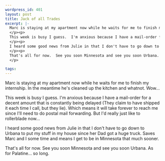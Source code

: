 ```yaml
--- 
wordpress_id: 401
layout: post
title: Jack of all Trades
excerpt: |-
  Marc is staying at my apartment now while he waits for me to finish my internship.  In the meantime he's cleaned up the kitchen and whatnot.  Wow...
  </p><p>
  This week is busy I guess.  I'm anxious because I have a mail-order for a decent amount that is constantly being delayed (They claim to have shipped it each time I call, but they lie).  Which means it will take forever to reach me since I'll need to do postal mail forwarding.  But I'd really just like to rollerblade now...
  </p><p>
  I heard some good news from Julie in that I don't have to go down to Urbana to put my stuff in my house since her Dad got a huge truck.  Saves Marc and I some time and means I get to be in Minnesota that much sooner.
  </p><p>
  That's all for now.  See you soon Minnesota and see you soon Urbana.  As for Palatine... so long.
  </p>

tags: 
---
```


Marc is staying at my apartment now while he waits for me to finish my internship.  In the meantime he's cleaned up the kitchen and whatnot.  Wow...
</p><p>
This week is busy I guess.  I'm anxious because I have a mail-order for a decent amount that is constantly being delayed (They claim to have shipped it each time I call, but they lie).  Which means it will take forever to reach me since I'll need to do postal mail forwarding.  But I'd really just like to rollerblade now...
</p><p>
I heard some good news from Julie in that I don't have to go down to Urbana to put my stuff in my house since her Dad got a huge truck.  Saves Marc and I some time and means I get to be in Minnesota that much sooner.
</p><p>
That's all for now.  See you soon Minnesota and see you soon Urbana.  As for Palatine... so long.
</p>
